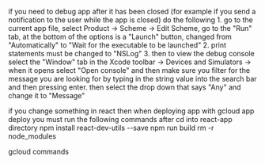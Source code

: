if you need to debug app after it has been closed (for example if you send a notification to the user while the app is closed) do the following 1. go to the current app file, select Product -> Scheme -> Edit Scheme, go to the "Run" tab, at the bottom of the options is a "Launch" button, changed from "Automatically" to "Wait for the executable to be launched" 2. print statements must be changed to "NSLog" 3. then to view the debug console select the "Window" tab in the Xcode toolbar -> Devices and Simulators -> when it opens select "Open console" and then make sure you filter for the message you are looking for by typing in the string value into the search bar and then pressing enter. then select the drop down that says "Any" and change it to "Message"

if you change something in react then when deploying app with gcloud app deploy you must run the following commands after cd into react-app directory
npm install react-dev-utils --save
npm run build
rm -r node_modules

gcloud commands
